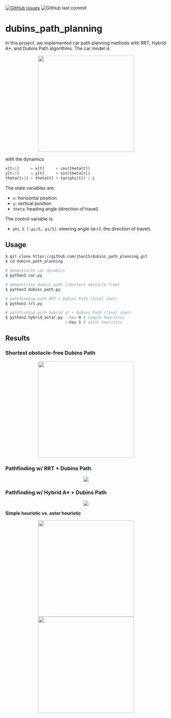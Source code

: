 
[![GitHub issues](https://img.shields.io/github/issues/jhan15/dubins_path_planning)](https://github.com/jhan15/dubins_path_planning/issues)
![GitHub last commit](https://img.shields.io/github/last-commit/jhan15/dubins_path_planning?color=ff69b4)

# dubins_path_planning

In this project, we implemented car path planning methods with RRT, Hybrid A*, and Dubins Path algorithms. The car model is

<p align="center">
  <img src="https://github.com/jhan15/dubins_path_planning/blob/master/images/car_model.png?raw=true" width="300">
</p>

with the dynamics

```python
x[t+1]     = x[t]     + cos(theta[t])
y[t+1]     = y[t]     + sin(theta[t])
theta[t+1] = theta[t] + tan(phi[t]) / L
```

The state variables are:
 - `x`: horizontal position
 - `y`: vertical position
 - `theta`: heading angle (direction of travel)

The control variable is:
 - `phi ∈ [-pi/5, pi/5]`: steering angle (w.r.t. the direction of travel).

## Usage

```bash
$ git clone https://github.com/jhan15/dubins_path_planning.git
$ cd dubins_path_planning

# demonstarte car dynamics
$ python3 car.py

# demonstrate dubins path (shortest obstacle-free)
$ python3 dubins_path.py

# pathfinding with RRT + Dubins Path (final shot)
$ python3 rrt.py

# pathfinding with hybrid a* + Dubins Path (final shot)
$ python3 hybrid_astar.py --heu 0 # simple heuristic
                          --heu 1 # astar heuristic
```

## Results

### Shortest obstacle-free Dubins Path

<p align="center">
  <img src="https://user-images.githubusercontent.com/62132206/131809298-f4fde536-23a1-42b1-82ee-ddaf269708ae.gif?raw=true" width="300">
</p>

### Pathfinding w/ RRT + Dubins Path

<p align="center">
  <img src="https://user-images.githubusercontent.com/62132206/131809295-34b14b96-6d79-4872-a853-11b02fa94592.gif?raw=true">
</p>

### Pathfinding w/ Hybrid A* + Dubins Path

<p align="center">
  <img src="https://user-images.githubusercontent.com/62132206/131809755-9a8bc23c-2ba0-44a5-b417-5fdd12bd38e5.gif?raw=true">
</p>

**Simple heuristic vs. astar heuristic**

<p align="center">
  <img src="https://user-images.githubusercontent.com/62132206/131811135-cf837e22-924b-4dd3-b47a-06ecf8b36236.png?raw=true" width="300">
  <img src="https://user-images.githubusercontent.com/62132206/131811131-74093f80-d5a8-4127-8fdf-2ec614a1cb5c.png?raw=true" width="300">
</p>
